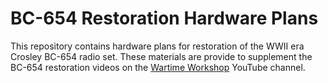 # BC-654 Restoration Hardware Plans
This repository contains hardware plans for restoration of the WWII era Crosley BC-654 radio set. These materials are provide to supplement the BC-654 restoration videos on the [Wartime Workshop](http://wartimeworkshop.com) YouTube channel.
